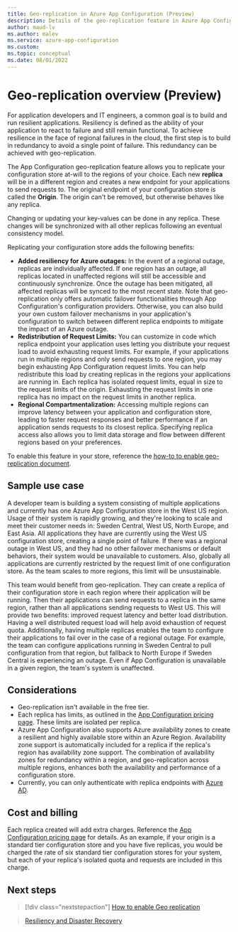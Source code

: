 ```yaml
---
title: Geo-replication in Azure App Configuration (Preview)
description: Details of the geo-replication feature in Azure App Configuration. 
author: maud-lv
ms.author: malev
ms.service: azure-app-configuration
ms.custom: 
ms.topic: conceptual
ms.date: 08/01/2022
---
```


# Geo-replication overview (Preview)

For application developers and IT engineers, a common goal is to build and run resilient applications. Resiliency is defined as the ability of your application to react to failure and still remain functional. To achieve resilience in the face of regional failures in the cloud, the first step is to build in redundancy to avoid a single point of failure. This redundancy can be achieved with geo-replication.

The App Configuration geo-replication feature allows you to replicate your configuration store at-will to the regions of your choice.  Each new **replica** will be in a different region and creates a new endpoint for your applications to send requests to. The original endpoint of your configuration store is called the **Origin**. The origin can't be removed, but otherwise behaves like any replica. 

Changing or updating your key-values can be done in any replica. These changes will be synchronized with all other replicas following an eventual consistency model. 

Replicating your configuration store adds the following benefits:
- **Added resiliency for Azure outages:** In the event of a regional outage, replicas are individually affected. If one region has an outage, all replicas located in unaffected regions will still be accessible and continuously synchronize. Once the outage has been mitigated, all affected replicas will be synced to the most recent state. Note that geo-replication only offers automatic failover functionalities through App Configuration's configuration providers. Otherwise, you can also build your own custom failover mechanisms in your application's configuration to switch between different replica endpoints to mitigate the impact of an Azure outage. 
- **Redistribution of Request Limits:**  You can customize in code which replica endpoint your application uses letting you distribute your request load to avoid exhausting request limits. For example, if your applications run in multiple regions and only send requests to one region, you may begin exhausting App Configuration request limits. You can help redistribute this load by creating replicas in the regions your applications are running in. Each replica has isolated request limits, equal in size to the request limits of the origin. Exhausting the request limits in one replica has no impact on the request limits in another replica. 
- **Regional Compartmentalization:** Accessing multiple regions can improve latency between your application and configuration store, leading to faster request responses and better performance if an application sends requests to its closest replica. Specifying replica access also allows you to limit data storage and flow between different regions based on your preferences. 

To enable this feature in your store, reference the [how-to to enable geo-replication document](./howto-geo-replication.md).

## Sample use case

A developer team is building a system consisting of multiple applications and currently has one Azure App Configuration store in the West US region. Usage of their system is rapidly growing, and they're looking to scale and meet their customer needs in: Sweden Central, West US, North Europe, and East Asia. All applications they have are currently using the West US configuration store, creating a single point of failure. If there was a regional outage in West US, and they had no other failover mechanisms or default behaviors, their system would be unavailable to customers. Also, globally all applications are currently restricted by the request limit of one configuration store. As the team scales to more regions, this limit will be unsustainable. 

This team would benefit from geo-replication. They can create a replica of their configuration store in each region where their application will be running. Then their applications can send requests to a replica in the same region, rather than all applications sending requests to West US. This will provide two benefits: improved request latency and better load distribution. Having a well distributed request load will help avoid exhaustion of request quota. Additionally, having multiple replicas enables the team to configure their applications to fail over in the case of a regional outage. For example, the team can configure applications running in Sweden Central to pull configuration from that region, but fallback to North Europe if Sweden Central is experiencing an outage. Even if App Configuration is unavailable in a given region, the team's system is unaffected.

## Considerations

- Geo-replication isn't available in the free tier.  
- Each replica has limits, as outlined in the [App Configuration pricing page](https://azure.microsoft.com/pricing/details/app-configuration/). These limits are isolated per replica. 
- Azure App Configuration also supports Azure availability zones to create a resilient and highly available store within an Azure Region. Availability zone support is automatically included for a replica if the replica's region has availability zone support. The combination of availability zones for redundancy within a region, and geo-replication across multiple regions, enhances both the availability and performance of a configuration store.
- Currently, you can only authenticate with replica endpoints with [Azure AD](/azure-app-configuration/overview-managed-identity).
<!--
To add once these links become available: 
 - Request handling for replicas will vary by configuration provider, for further information reference [.NET Geo-replication Reference](https://azure.microsoft.com/pricing/details/app-configuration/) and [Java Geo-replication Reference](https://azure.microsoft.com/pricing/details/app-configuration/). 
 -  -->

## Cost and billing 

Each replica created will add extra charges. Reference the [App Configuration pricing page](https://azure.microsoft.com/pricing/details/app-configuration/) for details. As an example, if your origin is a standard tier configuration store and you have five replicas, you would be charged the rate of six standard tier configuration stores for your system, but each of your replica's isolated quota and requests are included in this charge.

## Next steps

> [!div class="nextstepaction"]
> [How to enable Geo replication](./howto-geo-replication.md)  

> [Resiliency and Disaster Recovery](./concept-disaster-recovery.md)
